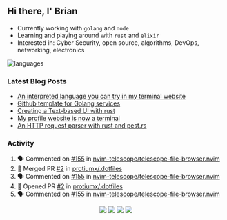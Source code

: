 ## Hi there, I' Brian

- Currently working with `golang` and `node`
- Learning and playing around with `rust` and `elixir`
- Interested in: Cyber Security, open source, algorithms, DevOps, networking, electronics

![languages](https://github-readme-stats.vercel.app/api/top-langs/?username=protiumx&layout=compact&langs_count=8&hide=ruby,vimscript,vue,scss,html)

### Latest Blog Posts

<!-- BLOG-POST-LIST:START -->
- [An interpreted language you can try in my terminal website](https://protiumx.dev/blog/posts/an-interpreted-language-you-can-try-in-my-terminal-website/)
- [Github template for Golang services](https://protiumx.dev/blog/posts/github-template-for-golang-services/)
- [Creating a Text-based UI with rust](https://protiumx.dev/blog/posts/creating-a-text-based-ui-with-rust/)
- [My profile website is now a terminal](https://protiumx.dev/blog/posts/my-profile-website-is-now-a-terminal/)
- [An HTTP request parser with rust and pest.rs](https://protiumx.dev/blog/posts/an-http-request-parser-with-rust-and-pest.rs/)
<!-- BLOG-POST-LIST:END -->

### Activity

<!--START_SECTION:activity-->
1. 🗣 Commented on [#155](https://github.com/nvim-telescope/telescope-file-browser.nvim/issues/155) in [nvim-telescope/telescope-file-browser.nvim](https://github.com/nvim-telescope/telescope-file-browser.nvim)
2. 🎉 Merged PR [#2](https://github.com/protiumx/.dotfiles/pull/2) in [protiumx/.dotfiles](https://github.com/protiumx/.dotfiles)
3. 🗣 Commented on [#155](https://github.com/nvim-telescope/telescope-file-browser.nvim/issues/155) in [nvim-telescope/telescope-file-browser.nvim](https://github.com/nvim-telescope/telescope-file-browser.nvim)
4. 💪 Opened PR [#2](https://github.com/protiumx/.dotfiles/pull/2) in [protiumx/.dotfiles](https://github.com/protiumx/.dotfiles)
5. 🗣 Commented on [#155](https://github.com/nvim-telescope/telescope-file-browser.nvim/issues/155) in [nvim-telescope/telescope-file-browser.nvim](https://github.com/nvim-telescope/telescope-file-browser.nvim)
<!--END_SECTION:activity-->

<p align="center">
  <a href="https://protiumx.dev/"><img src="https://img.shields.io/badge/-website-ff5757?style=for-the-badge&logo=iterm2&logoColor=white" /></a>
  <a href="https://protiumx.dev/blog"><img src="https://img.shields.io/badge/-blog-262654?style=for-the-badge&logo=hugo&logoColor=white" /></a>
  <a href="https://www.linkedin.com/in/bdmayo"><img src="https://img.shields.io/badge/-Brian_Mayo-0072b1?style=for-the-badge&logo=Linkedin&logoColor=white" /></a>
  <a href="https://www.instagram.com/_protium"><img src="https://img.shields.io/badge/-__protium-E4405F?style=for-the-badge&logo=instagram&logoColor=white" /></a>
</p>
